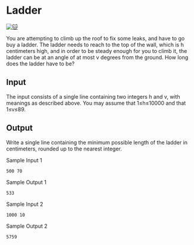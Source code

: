 # Ladder

[![:cat:](https://open.kattis.com/favicon)](https://open.kattis.com/problems/ladder)

You are attempting to climb up the roof to fix some leaks, and have to go buy a ladder. The ladder needs to reach to the top of the wall, which is h centimeters high, and in order to be steady enough for you to climb it, the ladder can be at an angle of at most v degrees from the ground. How long does the ladder have to be?

## Input

The input consists of a single line containing two integers h
and v, with meanings as described above. You may assume that 1≤h≤10000 and that 1≤v≤89.

## Output

Write a single line containing the minimum possible length of the ladder in centimeters, rounded up to the nearest integer.

Sample Input 1
```
500 70
```
Sample Output 1
```
533
```
Sample Input 2
```
1000 10
```
Sample Output 2
```
5759
```
